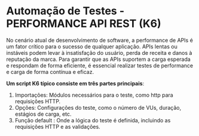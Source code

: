 # Automação de Testes - PERFORMANCE API REST (K6)
No cenário atual de desenvolvimento de software, a performance de APIs é um fator
crítico para o sucesso de qualquer aplicação. APIs lentas ou instáveis podem levar à
insatisfação do usuário, perda de receita e danos à reputação da marca. Para garantir
que as APIs suportem a carga esperada e respondam de forma eficiente, é essencial
realizar testes de performance e carga de forma contínua e eficaz.

**Um script K6 típico consiste em três partes principais**:
1. Importações: Módulos necessários para o teste, como http para requisições
HTTP.
2. Opções: Configurações do teste, como o número de VUs, duração, estágios de
carga, etc.
3. Função default : Onde a lógica do teste é definida, incluindo as requisições
HTTP e as validações.
